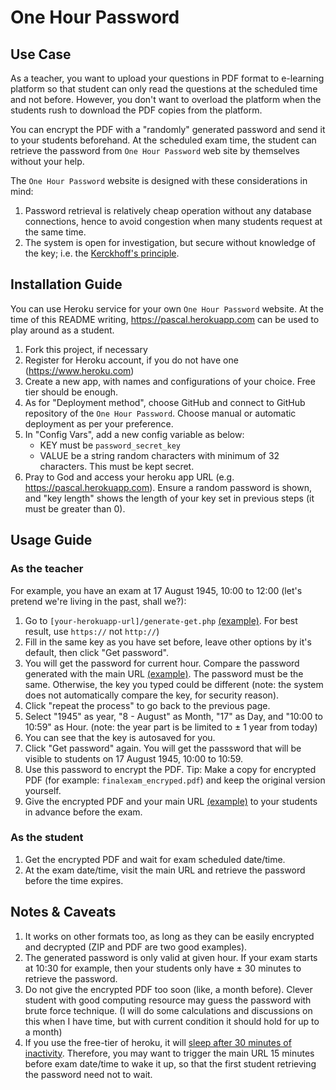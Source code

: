 # One Hour Password

## Use Case

As a teacher, you want to upload your questions in PDF format to e-learning
platform so that student can only read the questions at the scheduled time and
not before. However, you don't want to overload the platform when the students
rush to download the PDF copies from the platform.

You can encrypt the PDF with a "randomly" generated password and send it to
your students beforehand. At the scheduled exam time, the student can retrieve
the password from `One Hour Password` web site by themselves without your help.

The `One Hour Password` website is designed with these considerations in mind:

1. Password retrieval is relatively cheap operation without any database connections, hence to avoid congestion when many students request at the same time.
2. The system is open for investigation, but secure without knowledge of the key; i.e. the [Kerckhoff's principle](https://en.wikipedia.org/wiki/Kerckhoffs%27s_principle).

## Installation Guide

You can use Heroku service for your own `One Hour Password` website. At the
time of this README writing, https://pascal.herokuapp.com can be used to play
around as a student.

1. Fork this project, if necessary
2. Register for Heroku account, if you do not have one (https://www.heroku.com)
3. Create a new app, with names and configurations of your choice. Free tier should be enough.
4. As for "Deployment method", choose GitHub and connect to GitHub repository of the `One Hour Password`. Choose manual or automatic deployment as per your preference.
5. In "Config Vars", add a new config variable as below:
	* KEY must be `password_secret_key`
	* VALUE be a string random characters with minimum of 32 characters. This must be kept secret.
6. Pray to God and access your heroku app URL (e.g. https://pascal.herokuapp.com). Ensure a random password is shown, and "key length" shows the length of your key set in previous steps (it must be greater than 0).

## Usage Guide

### As the teacher

For example, you have an exam at 17 August 1945, 10:00 to 12:00 (let's pretend we're living in the past, shall we?):

1. Go to `[your-herokuapp-url]/generate-get.php` [(example)](https://pascal.herokuapp.com/generate-get.php). For best result, use `https://` not `http://`)
2. Fill in the same key as you have set before, leave other options by it's default, then click "Get password".
3. You will get the password for current hour. Compare the password generated with the main URL [(example)](https://pascal.herokuapp.com). The password must be the same. Otherwise, the key you typed could be different (note: the system does not automatically compare the key, for security reason).
4. Click "repeat the process" to go back to the previous page.
5. Select "1945" as year, "8 - August" as Month, "17" as Day, and "10:00 to 10:59" as Hour. (note: the year part is be limited to &plusmn; 1 year from today)
6. You can see that the key is autosaved for you.
7. Click "Get password" again. You will get the passsword that will be visible to students on 17 August 1945, 10:00 to 10:59.
8. Use this password to encrypt the PDF. Tip: Make a copy for encrypted PDF (for example: `finalexam_encryped.pdf`) and keep the original version yourself.
9. Give the encrypted PDF and your main URL [(example)](https://pascal.herokuapp.com) to your students in advance before the exam.

### As the student

1. Get the encrypted PDF and wait for exam scheduled date/time.
2. At the exam date/time, visit the main URL and retrieve the password before the time expires.

## Notes & Caveats

1. It works on other formats too, as long as they can be easily encrypted and decrypted (ZIP and PDF are two good examples).
2. The generated password is only valid at given hour. If your exam starts at 10:30 for example, then your students only have &plusmn; 30 minutes to retrieve the password.
3. Do not give the encrypted PDF too soon (like, a month before). Clever student with good computing resource may guess the password with brute force technique. (I will do some calculations and discussions on this when I have time, but with current condition it should hold for up to a month)
4. If you use the free-tier of heroku, it will [sleep after 30 minutes of inactivity](https://www.heroku.com/pricing). Therefore, you may want to trigger the main URL 15 minutes before exam date/time to wake it up, so that the first student retrieving the password need not to wait. 